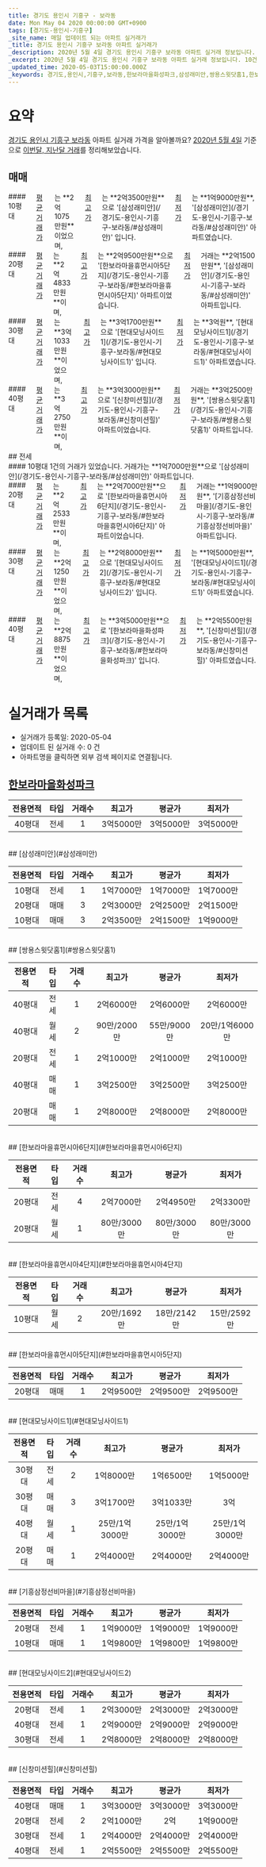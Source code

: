 ```yaml
---
title: 경기도 용인시 기흥구 - 보라동
date: Mon May 04 2020 00:00:00 GMT+0900
tags: [경기도-용인시-기흥구]
_site_name: 매일 업데이트 되는 아파트 실거래가
_title: 경기도 용인시 기흥구 보라동 아파트 실거래가
_description: 2020년 5월 4일 경기도 용인시 기흥구 보라동 아파트 실거래 정보입니다. 10건 아파트 정보가 있습니다.
_excerpt: 2020년 5월 4일 경기도 용인시 기흥구 보라동 아파트 실거래 정보입니다. 10건 아파트 정보가 있습니다.
_updated_time: 2020-05-03T15:00:00.000Z
_keywords: 경기도,용인시,기흥구,보라동,한보라마을화성파크,삼성래미안,쌍용스윗닷홈1,한보라마을휴먼시아6단지,한보라마을휴먼시아4단지,한보라마을휴먼시아5단지,현대모닝사이드1,기흥삼정선비마을,현대모닝사이드2,신창미션힐
---
```





# 요약
<ins>경기도 용인시 기흥구 보라동</ins> 아파트 실거래 가격을 알아볼까요? <ins>2020년 5월 4일</ins> 기준으로 <ins>이번달, 지난달 거래</ins>를 정리해보았습니다.

## 매매
<div class="container">
<div class="six columns" markdown="1">
#### 10평대
<ins>평균 거래가</ins>는 **2억1075만원**이었으며, <ins>최고가</ins>는 **2억3500만원**으로 '[삼성래미안](/경기도-용인시-기흥구-보라동/#삼성래미안)' 입니다. <ins>최저가</ins>는 **1억9000만원**, '[삼성래미안](/경기도-용인시-기흥구-보라동/#삼성래미안)' 아파트였습니다.
</div>
<div class="six columns" markdown="1">
#### 20평대
<ins>평균 거래가</ins>는 **2억4833만원**이며, <ins>최고가</ins>는 **2억9500만원**으로 '[한보라마을휴먼시아5단지](/경기도-용인시-기흥구-보라동/#한보라마을휴먼시아5단지)' 아파트이었습니다. <ins>최저가</ins> 거래는 **2억1500만원**, '[삼성래미안](/경기도-용인시-기흥구-보라동/#삼성래미안)' 아파트입니다.
</div>
</div>
<div class="container">
<div class="six columns" markdown="1">
#### 30평대
<ins>평균 거래가</ins>는 **3억1033만원**이었으며, <ins>최고가</ins>는 **3억1700만원**으로 '[현대모닝사이드1](/경기도-용인시-기흥구-보라동/#현대모닝사이드1)' 입니다. <ins>최저가</ins>는 **3억원**, '[현대모닝사이드1](/경기도-용인시-기흥구-보라동/#현대모닝사이드1)' 아파트였습니다.
</div>
<div class="six columns" markdown="1">
#### 40평대
<ins>평균 거래가</ins>는 **3억2750만원**이며, <ins>최고가</ins>는 **3억3000만원**으로 '[신창미션힐](/경기도-용인시-기흥구-보라동/#신창미션힐)' 아파트이었습니다. <ins>최저가</ins> 거래는 **3억2500만원**, '[쌍용스윗닷홈1](/경기도-용인시-기흥구-보라동/#쌍용스윗닷홈1)' 아파트입니다.
</div>
</div>
## 전세
<div class="container">
<div class="six columns" markdown="1">
#### 10평대
1건의 거래가 있었습니다. 거래가는 **1억7000만원**으로 '[삼성래미안](/경기도-용인시-기흥구-보라동/#삼성래미안)' 아파트입니다.
</div>
<div class="six columns" markdown="1">
#### 20평대
<ins>평균 거래가</ins>는 **2억2533만원**이며, <ins>최고가</ins>는 **2억7000만원**으로 '[한보라마을휴먼시아6단지](/경기도-용인시-기흥구-보라동/#한보라마을휴먼시아6단지)' 아파트이었습니다. <ins>최저가</ins> 거래는 **1억9000만원**, '[기흥삼정선비마을](/경기도-용인시-기흥구-보라동/#기흥삼정선비마을)' 아파트입니다.
</div>
</div>
<div class="container">
<div class="six columns" markdown="1">
#### 30평대
<ins>평균 거래가</ins>는 **2억1250만원**이었으며, <ins>최고가</ins>는 **2억8000만원**으로 '[현대모닝사이드2](/경기도-용인시-기흥구-보라동/#현대모닝사이드2)' 입니다. <ins>최저가</ins>는 **1억5000만원**, '[현대모닝사이드1](/경기도-용인시-기흥구-보라동/#현대모닝사이드1)' 아파트였습니다.
</div>
<div class="six columns" markdown="1">
#### 40평대
<ins>평균 거래가</ins>는 **2억8875만원**이었으며, <ins>최고가</ins>는 **3억5000만원**으로 '[한보라마을화성파크](/경기도-용인시-기흥구-보라동/#한보라마을화성파크)' 입니다. <ins>최저가</ins>는 **2억5500만원**, '[신창미션힐](/경기도-용인시-기흥구-보라동/#신창미션힐)' 아파트였습니다.
</div>
</div>



# 실거래가 목록
- 실거래가 등록일: 2020-05-04
- 업데이트 된 실거래 수: 0 건
- 아파트명을 클릭하면 외부 검색 페이지로 연결됩니다.

## [한보라마을화성파크](#한보라마을화성파크)

|전용면적|타입|거래수|최고가|평균가|최저가|
|:---:|:---:|:---:|:---:|:---:|:---:|
|40평대|<span class="deal-type-2">전세</span>|1|3억5000만|3억5000만|3억5000만|

<br/>
## [삼성래미안](#삼성래미안)

|전용면적|타입|거래수|최고가|평균가|최저가|
|:---:|:---:|:---:|:---:|:---:|:---:|
|10평대|<span class="deal-type-2">전세</span>|1|1억7000만|1억7000만|1억7000만|
|20평대|<span class="deal-type-1">매매</span>|3|2억3000만|2억2500만|2억1500만|
|10평대|<span class="deal-type-1">매매</span>|3|2억3500만|2억1500만|1억9000만|

<br/>
## [쌍용스윗닷홈1](#쌍용스윗닷홈1)

|전용면적|타입|거래수|최고가|평균가|최저가|
|:---:|:---:|:---:|:---:|:---:|:---:|
|40평대|<span class="deal-type-2">전세</span>|1|2억6000만|2억6000만|2억6000만|
|40평대|<span class="deal-type-3">월세</span>|2|90만/2000만|55만/9000만|20만/1억6000만|
|20평대|<span class="deal-type-2">전세</span>|1|2억1000만|2억1000만|2억1000만|
|40평대|<span class="deal-type-1">매매</span>|1|3억2500만|3억2500만|3억2500만|
|20평대|<span class="deal-type-1">매매</span>|1|2억8000만|2억8000만|2억8000만|

<br/>
## [한보라마을휴먼시아6단지](#한보라마을휴먼시아6단지)

|전용면적|타입|거래수|최고가|평균가|최저가|
|:---:|:---:|:---:|:---:|:---:|:---:|
|20평대|<span class="deal-type-2">전세</span>|4|2억7000만|2억4950만|2억3300만|
|20평대|<span class="deal-type-3">월세</span>|1|80만/3000만|80만/3000만|80만/3000만|

<br/>
## [한보라마을휴먼시아4단지](#한보라마을휴먼시아4단지)

|전용면적|타입|거래수|최고가|평균가|최저가|
|:---:|:---:|:---:|:---:|:---:|:---:|
|10평대|<span class="deal-type-3">월세</span>|2|20만/1692만|18만/2142만|15만/2592만|

<br/>
## [한보라마을휴먼시아5단지](#한보라마을휴먼시아5단지)

|전용면적|타입|거래수|최고가|평균가|최저가|
|:---:|:---:|:---:|:---:|:---:|:---:|
|20평대|<span class="deal-type-1">매매</span>|1|2억9500만|2억9500만|2억9500만|

<br/>
## [현대모닝사이드1](#현대모닝사이드1)

|전용면적|타입|거래수|최고가|평균가|최저가|
|:---:|:---:|:---:|:---:|:---:|:---:|
|30평대|<span class="deal-type-2">전세</span>|2|1억8000만|1억6500만|1억5000만|
|30평대|<span class="deal-type-1">매매</span>|3|3억1700만|3억1033만|3억|
|40평대|<span class="deal-type-3">월세</span>|1|25만/1억3000만|25만/1억3000만|25만/1억3000만|
|20평대|<span class="deal-type-1">매매</span>|1|2억4000만|2억4000만|2억4000만|

<br/>
## [기흥삼정선비마을](#기흥삼정선비마을)

|전용면적|타입|거래수|최고가|평균가|최저가|
|:---:|:---:|:---:|:---:|:---:|:---:|
|20평대|<span class="deal-type-2">전세</span>|1|1억9000만|1억9000만|1억9000만|
|10평대|<span class="deal-type-1">매매</span>|1|1억9800만|1억9800만|1억9800만|

<br/>
## [현대모닝사이드2](#현대모닝사이드2)

|전용면적|타입|거래수|최고가|평균가|최저가|
|:---:|:---:|:---:|:---:|:---:|:---:|
|20평대|<span class="deal-type-2">전세</span>|1|2억3000만|2억3000만|2억3000만|
|40평대|<span class="deal-type-2">전세</span>|1|2억9000만|2억9000만|2억9000만|
|30평대|<span class="deal-type-2">전세</span>|1|2억8000만|2억8000만|2억8000만|

<br/>
## [신창미션힐](#신창미션힐)

|전용면적|타입|거래수|최고가|평균가|최저가|
|:---:|:---:|:---:|:---:|:---:|:---:|
|40평대|<span class="deal-type-1">매매</span>|1|3억3000만|3억3000만|3억3000만|
|20평대|<span class="deal-type-2">전세</span>|2|2억1000만|2억|1억9000만|
|30평대|<span class="deal-type-2">전세</span>|1|2억4000만|2억4000만|2억4000만|
|40평대|<span class="deal-type-2">전세</span>|1|2억5500만|2억5500만|2억5500만|

<br/>




